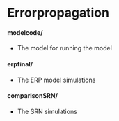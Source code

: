 # Errorpropagation

  #### modelcode/
  - The model for running the model     
  
  #### erpfinal/  
  - The ERP model simulations
  
  #### comparisonSRN/ 
  - The SRN simulations
  
